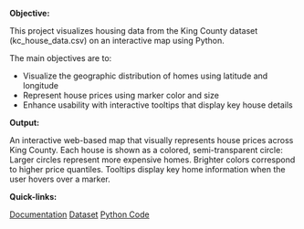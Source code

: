 **Objective:**

This project visualizes housing data from the King County dataset (kc_house_data.csv) on an interactive map using Python.

The main objectives are to:
  - Visualize the geographic distribution of homes using latitude and longitude
  - Represent house prices using marker color and size
  - Enhance usability with interactive tooltips that display key house details


**Output:**

An interactive web-based map that visually represents house prices across King County. Each house is shown as a colored, semi-transparent circle: Larger circles represent more expensive homes. Brighter colors correspond to higher price quantiles. Tooltips display key home information when the user hovers over a marker.


**Quick-links:**

[Documentation](https://github.com/Rouiyyy/Python-Programming-Group-Project/blob/main/Housing%20Price%20Heat%20Map%20Python%20Project%20Documentation.docx)
[Dataset](https://github.com/Rouiyyy/Python-Programming-Group-Project/blob/main/kc_house_data.csv)
[Python Code](https://github.com/Rouiyyy/Python-Programming-Group-Project/blob/main/House%20Prices%20Heat%20Map.py)
